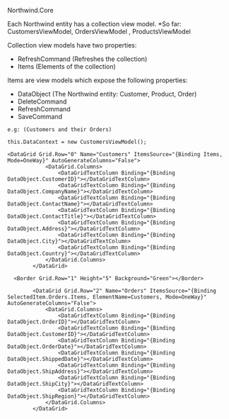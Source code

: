  Northwind.Core

Each Northwind entity has a collection view model.
 *So far: CustomersViewModel, OrdersViewModel , ProductsViewModel

Collection view models have two properties:
- RefreshCommand (Refreshes the collection)
- Items (Elements of the collection)

Items are view models which expose the following properties:
- DataObject (The Northwind entity: Customer, Product, Order)
- DeleteCommand
- RefreshCommand
- SaveCommand

```
e.g: (Customers and their Orders)

this.DataContext = new CustomersViewModel();

<DataGrid Grid.Row="0" Name="Customers" ItemsSource="{Binding Items, Mode=OneWay}" AutoGenerateColumns="False">
            <DataGrid.Columns>
                <DataGridTextColumn Binding="{Binding DataObject.CustomerID}"></DataGridTextColumn>
                <DataGridTextColumn Binding="{Binding DataObject.CompanyName}"></DataGridTextColumn>
                <DataGridTextColumn Binding="{Binding DataObject.ContactName}"></DataGridTextColumn>
                <DataGridTextColumn Binding="{Binding DataObject.ContactTitle}"></DataGridTextColumn>
                <DataGridTextColumn Binding="{Binding DataObject.Address}"></DataGridTextColumn>
                <DataGridTextColumn Binding="{Binding DataObject.City}"></DataGridTextColumn>
                <DataGridTextColumn Binding="{Binding DataObject.Country}"></DataGridTextColumn>
            </DataGrid.Columns>
        </DataGrid>
       
  <Border Grid.Row="1" Height="5" Background="Green"></Border>

        <DataGrid Grid.Row="2" Name="Orders" ItemsSource="{Binding SelectedItem.Orders.Items, ElementName=Customers, Mode=OneWay}" AutoGenerateColumns="False">
            <DataGrid.Columns>
                <DataGridTextColumn Binding="{Binding DataObject.OrderID}"></DataGridTextColumn>
                <DataGridTextColumn Binding="{Binding DataObject.CustomerID}"></DataGridTextColumn>
                <DataGridTextColumn Binding="{Binding DataObject.OrderDate}"></DataGridTextColumn>
                <DataGridTextColumn Binding="{Binding DataObject.ShippedDate}"></DataGridTextColumn>
                <DataGridTextColumn Binding="{Binding DataObject.ShipAddress}"></DataGridTextColumn>
                <DataGridTextColumn Binding="{Binding DataObject.ShipCity}"></DataGridTextColumn>
                <DataGridTextColumn Binding="{Binding DataObject.ShipRegion}"></DataGridTextColumn>
            </DataGrid.Columns>
        </DataGrid>
 ```
